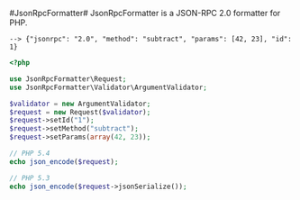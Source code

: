 #JsonRpcFormatter#
JsonRpcFormatter is a JSON-RPC 2.0 formatter for PHP.

```
--> {"jsonrpc": "2.0", "method": "subtract", "params": [42, 23], "id": 1}
```

``` php
<?php

use JsonRpcFormatter\Request;
use JsonRpcFormatter\Validator\ArgumentValidator;

$validator = new ArgumentValidator;
$request = new Request($validator);
$request->setId("1");
$request->setMethod("subtract");
$request->setParams(array(42, 23));

// PHP 5.4
echo json_encode($request);

// PHP 5.3
echo json_encode($request->jsonSerialize());
```